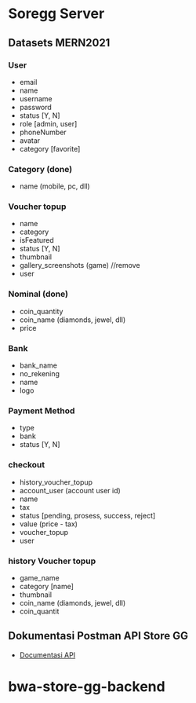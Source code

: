 # Soregg Server

## Datasets MERN2021

### User

- email
- name
- username
- password
- status [Y, N]
- role [admin, user]
- phoneNumber
- avatar
- category [favorite]

### Category (done)

- name (mobile, pc, dll)

### Voucher topup

- name
- category
- isFeatured
- status [Y, N]
- thumbnail
- gallery_screenshots (game) //remove
- user

### Nominal (done)

- coin_quantity
- coin_name (diamonds, jewel, dll)
- price

### Bank

- bank_name
- no_rekening
- name
- logo

### Payment Method

- type
- bank
- status [Y, N]

### checkout

- history_voucher_topup
- account_user (account user id)
- name
- tax
- status [pending, prosess, success, reject]
- value (price - tax)
- voucher_topup
- user

### history Voucher topup

- game_name
- category [name]
- thumbnail
- coin_name (diamonds, jewel, dll)
- coin_quantit

## Dokumentasi Postman API Store GG

- [Documentasi API](https://documenter.getpostman.com/view/10749611/UVJihZu2)
# bwa-store-gg-backend
